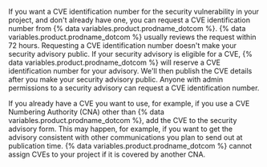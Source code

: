 If you want a CVE identification number for the security vulnerability in your project, and don't already have one, you can request a CVE identification number from {% data variables.product.prodname_dotcom %}. {% data variables.product.prodname_dotcom %} usually reviews the request within 72 hours. Requesting a CVE identification number doesn't make your security advisory public. If your security advisory is eligible for a CVE, {% data variables.product.prodname_dotcom %} will reserve a CVE identification number for your advisory. We'll then publish the CVE details after you make your security advisory public. Anyone with admin permissions to a security advisory can request a CVE identification number.

If you already have a CVE you want to use, for example, if you use a CVE Numbering Authority (CNA) other than {% data variables.product.prodname_dotcom %}, add the CVE to the security advisory form. This may happen, for example, if you want to get the advisory consistent with other communications you plan to send out at publication time. {% data variables.product.prodname_dotcom %} cannot assign CVEs to your project if it is covered by another CNA.